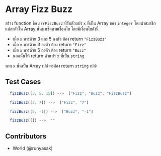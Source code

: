 # Array Fizz Buzz

สร้าง function ชื่อ `arrFizzBuzz` ที่รับตัวแปร `x` ที่เป็น Array ของ `integer` โดยนำสมาชิกแต่ละตัวใน Array นั้นมาเช็คตามเงื่อนไข โดยมีเงื่อนไขดังนี้

- เมื่อ `x` หารด้วย 3 และ 5 ลงตัว ต้อง return `"FizzBuzz"`
- เมื่อ `x` หารด้วย 3 ลงตัว ต้อง return `"Fizz"`
- เมื่อ `x` หารด้วย 5 ลงตัว ต้อง return `"Buzz"`
- นอกนั้นให้ return ตัวแปร `x` ที่เป็น `string`

หาก `x` นั้นเป็น Array เปล่าจะต้อง return `string` เปล่า

## Test Cases

```js
  fizzBuzz([3, 5, 15]) -->  ["Fizz", "Buzz", "FizzBuzz"]
```

```js
  fizzBuzz([3, 7]) -->  ["Fizz", "7"]
```

```js
  fizzBuzz([5, -1]) -->  ["Buzz", "-1"]
```

```js
  fizzBuzz([]) -->  ""
```

## Contributors

- World (@runyasak)
